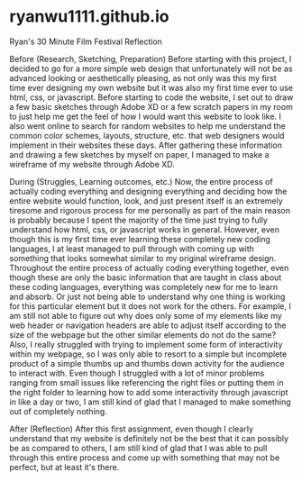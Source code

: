 # ryanwu1111.github.io
Ryan's 30 Minute Film Festival Reflection

Before (Research, Sketching, Preparation)
Before starting with this project, I decided to go for a more simple web design that unfortunately will not be as advanced looking or aesthetically pleasing, as not only was this my first time ever designing my own website but it was also my first time ever to use html, css, or javascript. Before starting to code the website, I set out to draw a few basic sketches through Adobe XD or a few scratch papers in my room to just help me get the feel of how I would want this website to look like. I also went online to search for random websites to help me understand the common color schemes, layouts, structure, etc. that web designers would implement in their websites these days. After gathering these information and drawing a few sketches by myself on paper, I managed to make a wireframe of my website through Adobe XD.

During (Struggles, Learning outcomes, etc.)
Now, the entire process of actually coding everything and designing everything and deciding how the entire website would function, look, and just present itself is an extremely tiresome and rigorous process for me personally as part of the main reason is probably because I spent the majority of the time just trying to fully understand how html, css, or javascript works in general. However, even though this is my first time ever learning these completely new coding languages, I at least managed to pull through with coming up with something that looks somewhat similar to my original wireframe design. Throughout the entire process of actually coding everything together, even though these are only the basic information that are taught in class about these coding languages, everything was completely new for me to learn and absorb. Or just not being able to understand why one thing is working for this particular element but it does not work for the others. For example, I am still not able to figure out why does only some of my elements like my web header or navigation headers are able to adjust itself according to the size of the webpage but the other similar elements do not do the same? Also, I really struggled with trying to implement some form of interactivity within my webpage, so I was only able to resort to a simple but incomplete product of a simple thumbs up and thumbs down activity for the audience to interact with. Even though I struggled with a lot of minor problems ranging from small issues like referencing the right files or putting them in the right folder to learning how to add some interactivity through javascript in like a day or two, I am still kind of glad that I managed to make something out of completely nothing.

After (Reflection)
After this first assignment, even though I clearly understand that my website is definitely not be the best that it can possibly be as compared to others, I am still kind of glad that I was able to pull through this entire process and come up with something that may not be perfect, but at least it's there. 
